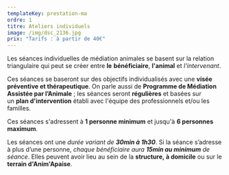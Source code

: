 ```yaml
---
templateKey: prestation-ma
ordre: 1
titre: Ateliers individuels
image: /img/dsc_2136.jpg
prix: "Tarifs : à partir de 40€"
---
```

Les séances individuelles de médiation animales se basent sur la relation triangulaire qui peut se créer entre **le** **bénéficiaire**, **l'animal** et *l'intervenant*.

Ces séances se baseront sur des objectifs individualisés avec une **visée préventive et thérapeutique**. On parle aussi de **Programme de Médiation Assistée par l’Animale** ; les séances seront **régulières** et basées sur un **plan d'intervention** établi avec l'équipe des professionnels et/ou les familles.

Ces séances s'adressent à **1 personne minimum** et jusqu'à **6 personnes maximum**. 

Les séances ont une *durée variant de **30min à 1h30***. Si la séance s’adresse à plus d’une personne, *chaque bénéficiaire aura **15min au minimum** de séance*. Elles peuvent avoir lieu au sein de la **structure, à domicile** ou sur le **terrain d'Anim'Apaise**.